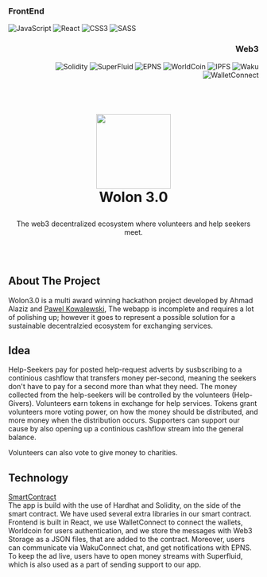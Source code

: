 <h3 >
  FrontEnd
</h3>

![JavaScript](https://img.shields.io/badge/javascript-%23323330.svg?style=for-the-badge&logo=javascript&logoColor=%23F7DF1E) 
![React](https://img.shields.io/badge/react-%2320232a.svg?style=for-the-badge&logo=react&logoColor=%2361DAFB)
![CSS3](https://img.shields.io/badge/css3-%231572B6.svg?style=for-the-badge&logo=css3&logoColor=white)
![SASS](https://img.shields.io/badge/SASS-hotpink.svg?style=for-the-badge&logo=SASS&logoColor=white)

<div align="right">
<h3 >
  Web3
</h3>

![Solidity](https://img.shields.io/badge/Solidity-%23363636.svg?style=for-the-badge&logo=solidity&logoColor=white)
![SuperFluid](https://img.shields.io/badge/-SuperFluid-orange?style=for-the-badge)
![EPNS](https://img.shields.io/badge/-EPNS-blue?style=for-the-badge)
![WorldCoin](https://img.shields.io/badge/-WorldCoin-grey?style=for-the-badge)
![IPFS](https://img.shields.io/badge/-IPFS%2FFilecoin-green?style=for-the-badge)
![Waku](https://img.shields.io/badge/-Waku-yellow?style=for-the-badge)
![WalletConnect](https://img.shields.io/badge/-WalletConnect-black?style=for-the-badge)

</div>

<!-- LOGO -->
<br />
<h1>
<p align="center">
  <img src="https://user-images.githubusercontent.com/72296822/170457080-74bd0f66-89f7-4238-b4a5-0296c6bec26d.png" width="150" height="150">
  <br>Wolon 3.0
</h1>
  <p align="center">
    The web3 decentralized ecosystem where volunteers and help seekers meet.
    <br />
    </p>
</p>
</br>
</br>

## About The Project
Wolon3.0 is a multi award winning hackathon project developed by Ahmad Alaziz and [Pawel Kowalewski](https://github.com/KowalewskiPawel), The webapp is incomplete and requires a lot of polishing up; however it goes to represent a possible solution for a sustainable decentralzied ecosystem for exchanging services.

## Idea
Help-Seekers pay for posted help-request adverts by susbscribing to a continious cashflow that transfers money per-second, meaning the seekers don't have to pay for a second more than what they need. The money collected from the help-seekers will be controlled by the volunteers (Help-Givers). Volunteers earn tokens in exchange for help services. Tokens grant volunteers more voting power, on how the money should be distributed, and more money when the distribution occurs. Supporters can support our cause by also opening up a continious cashflow stream into the general balance.

Volunteers can also vote to give money to charities.

## Technology
[SmartContract](https://github.com/KowalewskiPawel/WolonSmart/blob/main/contracts/Wolon.sol)
<br/>
The app is build with the use of Hardhat and Solidity, on the side of the smart contract. We have used several extra libraries in our smart contract. Frontend is built in React, we use WalletConnect to connect the wallets, Worldcoin for users authentication, and we store the messages with Web3 Storage as a JSON files, that are added to the contract. Moreover, users can communicate via WakuConnect chat, and get notifications with EPNS. To keep the ad live, users have to open money streams with Superfluid, which is also used as a part of sending support to our app.

